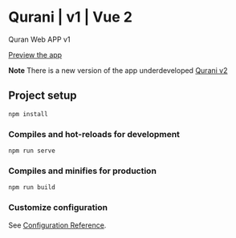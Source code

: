 # Qurani | v1 | Vue 2
Quran Web APP v1

[Preview the app](https://qurani.netlify.app)

**Note**
There is a new version of the app underdeveloped [Qurani v2](https://github.com/RedaAwwad/Qurani-Web-App)

## Project setup
```
npm install
```

### Compiles and hot-reloads for development
```
npm run serve
```

### Compiles and minifies for production
```
npm run build
```

### Customize configuration
See [Configuration Reference](https://cli.vuejs.org/config/).
